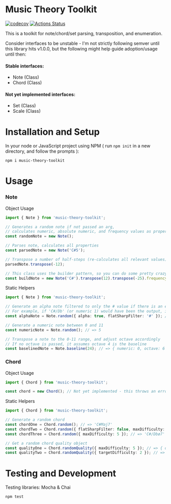 # Music Theory Toolkit

[![codecov](https://codecov.io/gh/mattcookxyz/music-theory-toolkit/branch/master/graph/badge.svg)](https://codecov.io/gh/mattcookxyz/music-theory-toolkit)
[![Actions Status](https://github.com/mattcookxyz/music-theory-toolkit/workflows/Test/badge.svg)](https://github.com/mattcookxyz/music-theory-toolkit/actions)

This is a toolkit for note/chord/set parsing, transposition, and enumeration.

Consider interfaces to be unstable - I'm not strictly following semver until this library hits v1.0.0, but the following might help guide adoption/usage until then:

#### Stable interfaces:
- Note (Class)
- Chord (Class)

#### Not yet implemented interfaces:
- Set (Class)
- Scale (Class)

# Installation and Setup

In your node or JavaScript project using NPM ( run `npm init` in a new directory, and follow the prompts ):

```bash
npm i music-theory-toolkit
```

# Usage

### Note

Object Usage

```typescript
import { Note } from 'music-theory-toolkit';

// Generates a random note if not passed an arg,
// calculates numeric, absolute numeric, and frequency values as properties
const randomNote = new Note();

// Parses note, calculates all properties
const parsedNote = new Note('C#5');

// Transpose a number of half-steps (re-calculates all relevant values)
parsedNote.transpose(-12);

// This class uses the builder pattern, so you can do some pretty crazy things
const buildNote = new Note('C#').transpose(12).transpose(-25).frequency; // => 130.8127826502993 (Hz)
```

Static Helpers

```typescript
import { Note } from 'music-theory-toolkit';

// Generate an alpha note filtered to only the # value if there is an enharmonic
// For example, if 'C#/Db' (or numeric 1) would have been the output, it will filter to 'C#'
const alphaNote = Note.random({ alpha: true, flatSharpFilter: '#' }); // => 'C#'

// Generate a numeric note between 0 and 11
const numericNote = Note.random(); // => 5

// Transpose a note to the 0-11 range, and adjust octave accordingly
// If no octave is passed, it assumes octave 4 is the baseline
const baselinedNote = Note.baseline(24); // => { numeric: 0, octave: 6 }
```

### Chord

Object Usage

```typescript
import { Chord } from 'music-theory-toolkit';

const chord = new Chord(); // Not yet implemented - this throws an error
```

Static Helpers

```typescript
import { Chord } from 'music-theory-toolkit';

// Generate a random chord
const chordOne = Chord.random(); // => 'C#Maj7'
const chordTwo = Chord.random({ flatSharpFilter: false, maxDifficulty: 1 }); // => 'C#/DbMaj'
const chordThree = Chord.random({ maxDifficulty: 5 }); // => 'C#/Dbø7'

// Get a random chord quality object
const qualityOne = Chord.randomQuality({ maxDifficulty: 5 }); // => { difficulty: 1, name: 'Major', symbol: 'Maj', structure: [0, 4, 7] }
const qualityTwo = Chord.randomQuality({ targetDifficulty: 2 }); // => { difficulty: 2, name: 'Augmented', symbol: '+', structure: [0, 4, 8] }
```

# Testing and Development

Testing libraries: Mocha & Chai

    npm test
